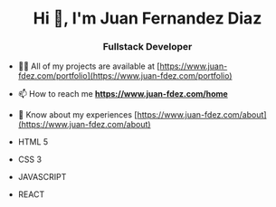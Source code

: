<h1 align="center">Hi 👋, I'm Juan Fernandez Diaz</h1>
<h3 align="center">Fullstack Developer</h3>

- 👨‍💻 All of my projects are available at [https://www.juan-fdez.com/portfolio](https://www.juan-fdez.com/portfolio)

- 📫 How to reach me **https://www.juan-fdez.com/home**

- 📄 Know about my experiences [https://www.juan-fdez.com/about](https://www.juan-fdez.com/about)

<ul>
  <li><p font-size="5px"; color="#F16529">HTML 5</p></li>
  <li><p color="#1572B6">CSS 3</p></li>
  <li><p color="#F0DB4F">JAVASCRIPT</p></li>
  <li><p color="#61DAFB">REACT</p></li>
</ul>
